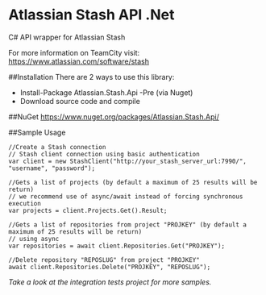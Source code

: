 Atlassian Stash API .Net
=================

C# API wrapper for Atlassian Stash

For more information on TeamCity visit: https://www.atlassian.com/software/stash


##Installation
There are 2 ways to use this library:

* Install-Package Atlassian.Stash.Api -Pre (via Nuget)
* Download source code and compile
 
##NuGet
https://www.nuget.org/packages/Atlassian.Stash.Api/

##Sample Usage

	//Create a Stash connection
	// Stash client connection using basic authentication
	var client = new StashClient("http://your_stash_server_url:7990/", "username", "password");

	//Gets a list of projects (by default a maximum of 25 results will be return)
	// we recommend use of async/await instead of forcing synchronous execution
	var projects = client.Projects.Get().Result;

	//Gets a list of repositories from project "PROJKEY" (by default a maximum of 25 results will be return)
	// using async
	var repositories = await client.Repositories.Get("PROJKEY");

	//Delete repository "REPOSLUG" from project "PROJKEY"
	await client.Repositories.Delete("PROJKEY", "REPOSLUG");


*Take a look at the integration tests project for more samples.*
